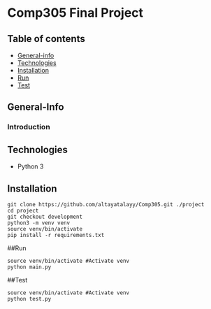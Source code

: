 # Comp305 Final Project


## Table of contents
* [General-info](#general-info)
* [Technologies](#technologies)
* [Installation](#Installation)
* [Run](#Run)
* [Test](#Test)

## General-Info
### Introduction

## Technologies
* Python 3

## Installation
``` console
git clone https://github.com/altayatalayy/Comp305.git ./project
cd project
git checkout development
python3 -m venv venv
source venv/bin/activate
pip install -r requirements.txt
```
##Run
``` console
source venv/bin/activate #Activate venv
python main.py
```

##Test
``` console
source venv/bin/activate #Activate venv
python test.py
```


